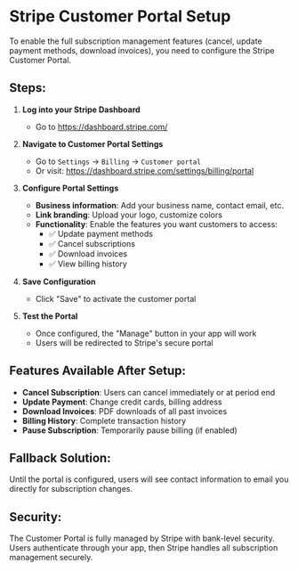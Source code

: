 # Stripe Customer Portal Setup

To enable the full subscription management features (cancel, update payment methods, download invoices), you need to configure the Stripe Customer Portal.

## Steps:

1. **Log into your Stripe Dashboard**
   - Go to https://dashboard.stripe.com/

2. **Navigate to Customer Portal Settings**
   - Go to `Settings` → `Billing` → `Customer portal`
   - Or visit: https://dashboard.stripe.com/settings/billing/portal

3. **Configure Portal Settings**
   - **Business information**: Add your business name, contact email, etc.
   - **Link branding**: Upload your logo, customize colors
   - **Functionality**: Enable the features you want customers to access:
     - ✅ Update payment methods
     - ✅ Cancel subscriptions  
     - ✅ Download invoices
     - ✅ View billing history

4. **Save Configuration**
   - Click "Save" to activate the customer portal

5. **Test the Portal**
   - Once configured, the "Manage" button in your app will work
   - Users will be redirected to Stripe's secure portal

## Features Available After Setup:

- **Cancel Subscription**: Users can cancel immediately or at period end
- **Update Payment**: Change credit cards, billing address
- **Download Invoices**: PDF downloads of all past invoices  
- **Billing History**: Complete transaction history
- **Pause Subscription**: Temporarily pause billing (if enabled)

## Fallback Solution:

Until the portal is configured, users will see contact information to email you directly for subscription changes.

## Security:

The Customer Portal is fully managed by Stripe with bank-level security. Users authenticate through your app, then Stripe handles all subscription management securely. 